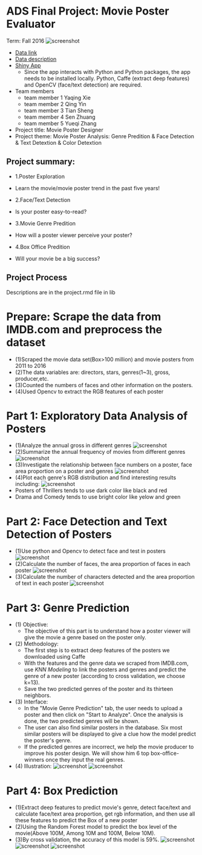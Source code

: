 
# ADS Final Project: Movie Poster Evaluator

Term: Fall 2016
![screenshot](doc/cover/cover.jpeg)
+ [Data link](http://www.imdb.com/search/title?year=2014,2014&title_type=feature&sort=boxoffice_gross_us,desc&page=4&ref_=adv_prv)
+ [Data description](doc/readme.html)
+ [Shiny App](lib) 
	+ Since the app interacts with Python and Python packages, the app needs to be installed locally. Python, Caffe (extract deep features) and OpenCV (face/text detection) are required.
+ Team members
	+ team member 1 Yaqing Xie
	+ team member 2 Qing Yin
	+ team member 3 Tian Sheng
	+ team member 4 Sen Zhuang
	+ team member 5 Yueqi Zhang
+ Project title: Movie Poster Designer
+ Project theme: Movie Poster Analysis: Genre Predition & Face Detection & Text Detextion & Color Detextion

## Project summary: 
+ 1.Poster Exploration
+ Learn the movie/movie poster trend in the past five years!

+ 2.Face/Text Detection
+ Is your poster easy-to-read?

+ 3.Movie Genre Predition
+ How will a poster viewer perceive your poster?

+ 4.Box Office Predition
+ Will your movie be a big success?

## Project Process
   Descriptions are in the project.rmd file in lib
# Prepare: Scrape the data from IMDB.com and preprocess the dataset
+ (1)Scraped the movie data set(Box>100 million) and movie posters from 2011 to 2016
+ (2)The data variables are: directors, stars, genres(1~3), gross, producer,etc.
+ (3)Counted the numbers of faces and other information on the posters.
+ (4)Used Opencv to extract the RGB features of each poster

# Part 1: Exploratory Data Analysis of Posters
+ (1)Analyze the annual gross in different genres
![screenshot](doc/cover/barplot.jpg)
+ (2)Summarize the annual frequency of movies from different genres
![screenshot](doc/cover/piechart.jpg)
+ (3)Investigate the relationship between face numbers on a poster, face area proportion on a poster and genres
![screenshot](doc/cover/bubble.jpg)
+ (4)Plot each genre's RGB distribution and find interesting results including:
![screenshot](doc/cover/rgb.jpg)
+  Posters of Thrillers tends to use dark color like black and red 
+  Drama and Comedy tends to use bright color like yelow and green

# Part 2: Face Detection and Text Detection of Posters
+ (1)Use python and Opencv to detect face and test in posters
![screenshot](doc/cover/facemap.jpg)
+ (2)Calculate the number of faces, the area proportion of faces in each poster
![screenshot](doc/cover/face_detection.jpg)
+ (3)Calculate the number of characters detected and the area proportion of text in each poster
![screenshot](doc/cover/text_detection.jpg)

# Part 3: Genre Prediction
+ (1) Objective: 
	+ The objective of this part is to understand how a poster viewer will give the movie a genre based on the poster only. 
+ (2) Methodology:  
	+ The first step is to extract deep features of the posters we downloaded using Caffe 
	+ With the features and the genre data we scraped from IMDB.com, use *KNN Modeling* to link the posters and genres and predict the genre of a new poster (according to cross validation, we choose k=13). 
	+ Save the two predicted genres of the poster and its thirteen neighbors. 
+ (3) Interface: 
	+ In the "Movie Genre Prediction" tab, the user needs to upload a poster and then click on "Start to Analyze". Once the analysis is done, the two predicted genres will be shown. 
	+ The user can also find similar posters in the database. Six most similar posters will be displayed to give a clue how the model predict the poster's genre. 
	+ If the predicted genres are incorrect, we help the movie producer to improve his poster design. We will show him 6 top box-office-winners once they input the real genres. 
+ (4) Illustration:
![screenshot](doc/cover/color_revise.jpg)
![screenshot](doc/cover/genre_prediction.jpg)


# Part 4: Box Prediction
+ (1)Extract deep features to predict movie's genre, detect face/text and calculate face/text area proportion, get rgb information, and then use all these features to predict the Box of a new poster
+ (2)Using the Random Forest model to predict the box level of the movie(Above 100M, Among 10M and 100M, Below 10M).
+ (3)By cross validation, the accuracy of this model is 59%.
![screenshot](doc/cover/box_prediction_top.jpg)
![screenshot](doc/cover/box_prediction_middle.jpg)
![screenshot](doc/cover/box_prediction_bottom.jpg)








